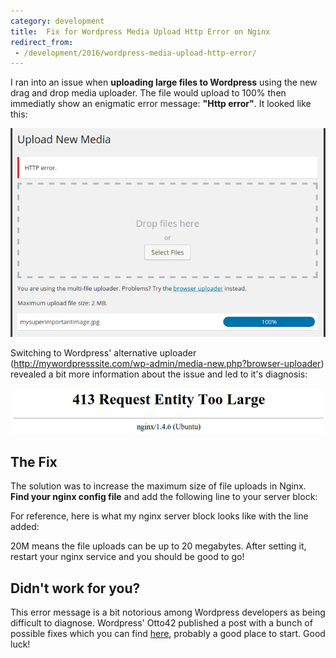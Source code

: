 ```yaml
---
category: development
title:  Fix for Wordpress Media Upload Http Error on Nginx
redirect_from:
 - /development/2016/wordpress-media-upload-http-error/
---
```


I ran into an issue when **uploading large files to Wordpress** using the new drag and drop media uploader. The file would upload to 100% then immediatly show an enigmatic error message: **"Http error"**. It looked like this:

<!-- more -->

![Wordpress media upload http error screenshot](/images/development/wordpress-media-upload-http-error.png)

Switching to Wordpress' alternative uploader (http://mywordpresssite.com/wp-admin/media-new.php?browser-uploader) revealed a bit more information about the issue and led to it's diagnosis:

![Nginx error message screenshot](/images/development/wordpress-media-upload-http-error-nginx-error-message.png)

## The Fix

The solution was to increase the maximum size of file uploads in Nginx. **Find your nginx config file** and add the following line to your server block:

<script src="https://gist.github.com/maxmumford/ffa01471c0498a2d3ff2.js"></script>

For reference, here is what my nginx server block looks like with the line added:

<script src="https://gist.github.com/maxmumford/1a6f690eceb6ecbb6daa.js"></script>

20M means the file uploads can be up to 20 megabytes. After setting it, restart your nginx service and you should be good to go!

## Didn't work for you?

This error message is a bit notorious among Wordpress developers as being difficult to diagnose. Wordpress' Otto42 published a post with a bunch of possible fixes which you can find [here](https://wordpress.org/support/topic/25-imagemedia-uploader-problems?replies=1), probably a good place to start. Good luck!
